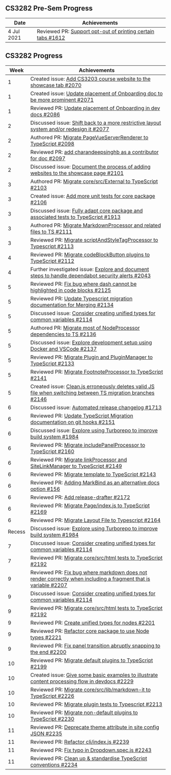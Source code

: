 ## CS3282 Pre-Sem Progress

| Date        | Achievements                                                                                                                             |
|-------------|------------------------------------------------------------------------------------------------------------------------------------------|
| 4 Jul 2021 | Reviewed PR: [ Support opt-out of printing certain tabs #1612](https://github.com/MarkBind/markbind/pull/1612) |

## CS3282 Progress

| Week | Achievements                                                                                                                |
|------|-----------------------------------------------------------------------------------------------------------------------------|
| 1    | Created issue: [Add CS3203 course website to the showcase tab #2070 ](https://github.com/MarkBind/markbind/issues/2070) |
| 1    | Created issue: [Update placement of Onboarding doc to be more prominent #2071](https://github.com/MarkBind/markbind/issues/2071) |
| 1    | Reviewed PR: [Update placement of Onboarding in dev docs #2086](https://github.com/MarkBind/markbind/pull/2086) |
| 2    | Discussed issue: [Shift back to a more restrictive layout system and/or redesign it #2077](https://github.com/MarkBind/markbind/issues/2077) |
| 2    | Authored PR: [Migrate PageVueServerRenderer to TypeScript #2098](https://github.com/MarkBind/markbind/pull/2098) |
| 2    | Reviewed PR: [add charandeepsinghb as a contributor for doc #2097](https://github.com/MarkBind/markbind/pull/2097) |
| 2    | Discussed issue: [Document the process of adding websites to the showcase page #2101](https://github.com/MarkBind/markbind/issues/2101) |
| 3    | Authored PR: [Migrate core/src/External to TypeScript #2103](https://github.com/MarkBind/markbind/pull/2103) |
| 3    | Created issue: [Add more unit tests for core package #2106](https://github.com/MarkBind/markbind/issues/2106) |
| 3    | Discussed issue: [Fully adapt core package and associated tests to TypeScript #1913](https://github.com/MarkBind/markbind/issues/1913) |
| 3    | Authored PR: [Migrate MarkdownProcessor and related files to TS #2111](https://github.com/MarkBind/markbind/pull/2111) |
| 3    | Reviewed PR: [Migrate scriptAndStyleTagProcessor to Typescript #2113](https://github.com/MarkBind/markbind/pull/2113) |
| 4    | Reviewed PR: [Migrate codeBlockButton plugins to TypeScript #2112](https://github.com/MarkBind/markbind/pull/2112) |
| 4    | Further investigated issue: [Explore and document steps to handle dependabot security alerts #2043](https://www.google.com/url?q=https://github.com/MarkBind/markbind/issues/2043%23issuecomment-1410034646&sa=D&source=docs&ust=1675614735199849&usg=AOvVaw0pYKgvwIC3FUMgRHK8WlzW) |
| 5    | Reviewed PR: [Fix bug where dash cannot be highlighted in code blocks #2125](https://github.com/MarkBind/markbind/pull/2125) |
| 5    | Reviewed PR: [Update Typescript migration documentation for Merging #2134](https://github.com/MarkBind/markbind/pull/2134) |
| 5    | Discussed issue: [Consider creating unified types for common variables #2114](https://github.com/MarkBind/markbind/issues/2114) |
| 5    | Authored PR: [Migrate most of NodeProcessor dependencies to TS #2136](https://github.com/MarkBind/markbind/pull/2136) |
| 5    | Discussed issue: [Explore development setup using Docker and VSCode #2137](https://github.com/MarkBind/markbind/issues/2137) |
| 5    | Reviewed PR: [Migrate Plugin and PluginManager to TypeScript #2133](https://github.com/MarkBind/markbind/pull/2133) |
| 5    | Reviewed PR: [Migrate FootnoteProcessor to TypeScript #2141](https://github.com/MarkBind/markbind/pull/2141) |
| 5    | Created issue: [Clean.js erroneously deletes valid JS file when switching between TS migration branches #2146](https://github.com/MarkBind/markbind/issues/2146) |
| 6    | Discussed issue: [Automated release changelog #1713](https://github.com/MarkBind/markbind/issues/1713) |
| 6    | Reviewed PR: [Update TypeScript Migration documentation on git hooks #2151](https://github.com/MarkBind/markbind/pull/2151) |
| 6    | Discussed issue: [Explore using Turborepo to improve build system #1984](https://github.com/MarkBind/markbind/issues/1984) |
| 6    | Reviewed PR: [Migrate includePanelProcessor to TypeScript #2160](https://github.com/MarkBind/markbind/pull/2160) |
| 6    | Reviewed PR: [Migrate linkProcessor and SiteLinkManager to TypeScript #2149](https://github.com/MarkBind/markbind/pull/2149) |
| 6    | Reviewed PR: [Migrate template to TypeScript #2143](https://github.com/MarkBind/markbind/pull/2143) |
| 6    | Reviewed PR: [Adding MarkBind as an alternative docs option #156](https://github.com/se-edu/addressbook-level3/pull/156) |
| 6    | Reviewed PR: [Add release-drafter #2172](https://github.com/MarkBind/markbind/pull/2172) |
| 6    | Reviewed PR: [Migrate Page/index.js to TypeScript #2169](https://github.com/MarkBind/markbind/pull/2169) |
| 6    | Reviewed PR: [Migrate Layout File to Typescript #2164](https://github.com/MarkBind/markbind/pull/2164) |
| Recess    | Discussed issue: [Explore using Turborepo to improve build system #1984](https://github.com/MarkBind/markbind/issues/1984) |
| 7    | Discussed issue: [Consider creating unified types for common variables #2114](https://github.com/MarkBind/markbind/issues/2114) |
| 7    | Reviewed PR: [Migrate core/src/html tests to TypeScript #2192](https://github.com/MarkBind/markbind/pull/2192) |
| 9    | Reviewed PR: [Fix bug where markdown does not render correctly when including a fragment that is variable #2207](https://github.com/MarkBind/markbind/pull/2207) |
| 9    | Discussed issue: [Consider creating unified types for common variables #2114](https://github.com/MarkBind/markbind/issues/2114) |
| 9    | Reviewed PR: [Migrate core/src/html tests to TypeScript #2192](https://github.com/MarkBind/markbind/pull/2192) |
| 9    | Reviewed PR: [Create unified types for nodes #2201](https://github.com/MarkBind/markbind/pull/2201) |
| 9    | Reviewed PR: [Refactor core package to use Node types #2221](https://github.com/MarkBind/markbind/pull/2221) |
| 9    | Reviewed PR: [Fix panel transition abruptly snapping to the end #2200](https://github.com/MarkBind/markbind/pull/2200) |
| 10    | Reviewed PR: [Migrate default plugins to TypeScript #2199](https://github.com/MarkBind/markbind/pull/2199) |
| 10    | Created issue: [Give some basic examples to illustrate content processing flow in devdocs #2229](https://github.com/MarkBind/markbind/issues/2229) |
| 10    | Reviewed PR: [Migrate core/src/lib/markdown-it to TypeScript #2226](https://github.com/MarkBind/markbind/pull/2226) |
| 10    | Reviewed PR: [Migrate plugin tests to Typescript #2213](https://github.com/MarkBind/markbind/pull/2213) |
| 10    | Reviewed PR: [Migrate non-default plugins to TypeScript #2230](https://github.com/MarkBind/markbind/pull/2230) |
| 11    | Reviewed PR: [Deprecate theme attribute in site config JSON #2235](https://github.com/MarkBind/markbind/pull/2235) |
| 11    | Reviewed PR: [Refactor cli/index.js #2239](https://github.com/MarkBind/markbind/pull/2239) |
| 11    | Reviewed PR: [Fix typo in Dropdown.spec.js #2243](https://github.com/MarkBind/markbind/pull/2243) |
| 11    | Reviewed PR: [Clean up & standardise TypeScript conventions #2234](https://github.com/MarkBind/markbind/pull/2234) |
